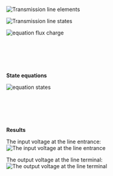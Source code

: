 
![Transmission line elements](https://cloud.githubusercontent.com/assets/11730626/12213249/2f375514-b6c9-11e5-8e5b-dff241defc66.png)


![Transmission line states](https://cloud.githubusercontent.com/assets/11730626/12213251/337a6062-b6c9-11e5-879a-1aa1ace4c04a.png)


![equation flux charge](https://cloud.githubusercontent.com/assets/11730626/12213248/28a1d9fe-b6c9-11e5-96d3-4c0d26ecf121.png)

<!--
{dq_n\over dt}=\frac1L \varphi_n-\frac1L \varphi_{n+1}-\frac GC q_n~~~~~~~~~~~(n=1,...,N-1)\\
~\\
~\\
{dq_N\over dt}=\frac1L \varphi_N-\frac GC q_N
~~~~~~~~~~~~~~~~~~~~~~~~~~~~~~~~~~~~~~~~~~~~~~~~~
~\\
~\\
~\\
~\\
{d\varphi_1\over dt}=-\frac1C q_1-\frac RL \varphi_1+v_{in}(t)~~~~~~~~~~~~~~~~~~~~~~~~~~~~~~~~~~~~\\
~\\
~\\
{d\varphi_n\over dt}=\frac1C q_{n-1}-\frac1C q_n-\frac RL \varphi_n~~~~~~~~~~~~~~~~~~(n=2,...,N)\\
 -->
<br />
<br />
<br />
<br />

**State equations**

![equation states](https://cloud.githubusercontent.com/assets/11730626/12213387/4dc526ee-b6cb-11e5-99df-a108bd9d7a07.png)

<!--
{dx_n\over dt}=-\frac GC x_n+\frac1L x_{N+n}-\frac1L x_{N+n+1}~~~~~~~~~~~(n=1,...,N-1)\\
~\\
~\\
{dx_N\over dt}=-\frac GC x_N+\frac1L x_{2N}
~~~~~~~~~~~~~~~~~~~~~~~~~~~~~~~~~~~~~~~~~~~~~~~~~~~~~~
~\\
~\\
~\\
~\\
{d x_{N+1}\over dt}=-\frac1C x_1-\frac RL x_{N+1}+v_{in}(t)~~~~~~~~~~~~~~~~~~~~~~~~~~~~~~~~~~~~~\\
~\\
~\\
{dx_{N+n}\over dt}=\frac1C x_{n-1}-\frac1C x_n-\frac RL x_{N+n}~~~~~~~~~~~~~~~~~~(n=2,...,N)\\
 -->
<br />
<br />
<br />
<br />


**Results**

The input voltage at the line entrance:
![The input voltage at the line entrance](https://cloud.githubusercontent.com/assets/11730626/12201957/3e32148a-b67b-11e5-90f4-6ca9f021f3a9.png)

The output voltage at the line terminal:
![The output voltage at the line terminal](https://cloud.githubusercontent.com/assets/11730626/12201933/1be8200e-b67b-11e5-84cb-8a335f55cb51.png)
